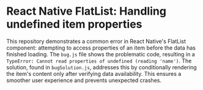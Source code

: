 # React Native FlatList: Handling undefined item properties
This repository demonstrates a common error in React Native's FlatList component: attempting to access properties of an item before the data has finished loading.  The `bug.js` file shows the problematic code, resulting in a `TypeError: Cannot read properties of undefined (reading 'name')`. The solution, found in `bugSolution.js`, addresses this by conditionally rendering the item's content only after verifying data availability.  This ensures a smoother user experience and prevents unexpected crashes. 